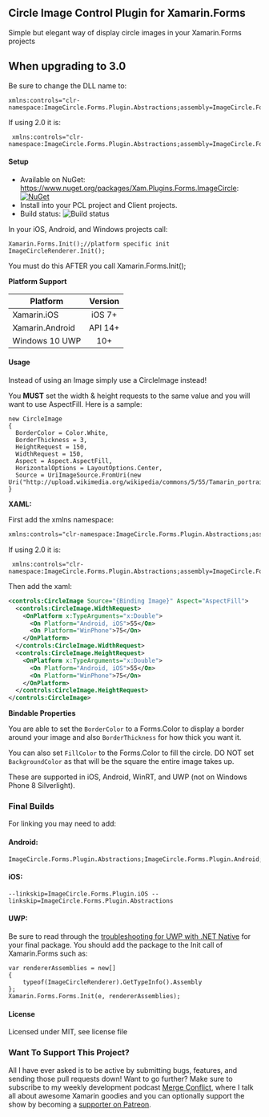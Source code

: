 ## Circle Image Control Plugin for Xamarin.Forms

Simple but elegant way of display circle images in your Xamarin.Forms projects

## When upgrading to 3.0
 Be sure to change the DLL name to:
 
 ```
 xmlns:controls="clr-namespace:ImageCircle.Forms.Plugin.Abstractions;assembly=ImageCircle.Forms.Plugin"
 ```
	
If using 2.0 it is:
	
```
 xmlns:controls="clr-namespace:ImageCircle.Forms.Plugin.Abstractions;assembly=ImageCircle.Forms.Plugin.Abstractions"
 ```

#### Setup
* Available on NuGet: https://www.nuget.org/packages/Xam.Plugins.Forms.ImageCircle: [![NuGet](https://img.shields.io/nuget/v/Xam.Plugins.Forms.ImageCircle.svg?label=NuGet)](https://www.nuget.org/packages/Xam.Plugins.Forms.ImageCircle/)
* Install into your PCL project and Client projects.
* Build status: ![Build status](https://jamesmontemagno.visualstudio.com/_apis/public/build/definitions/6b79a378-ddd6-4e31-98ac-a12fcd68644c/16/badge)


In your iOS, Android, and Windows projects call:

```
Xamarin.Forms.Init();//platform specific init
ImageCircleRenderer.Init();
```

You must do this AFTER you call Xamarin.Forms.Init();

**Platform Support**

|Platform|Version|
| -------------------  | :------------------: |
|Xamarin.iOS|iOS 7+|
|Xamarin.Android|API 14+|
|Windows 10 UWP|10+|

#### Usage
Instead of using an Image simply use a CircleImage instead!

You **MUST** set the width & height requests to the same value and you will want to use AspectFill. Here is a sample:
```
new CircleImage
{
  BorderColor = Color.White,
  BorderThickness = 3,
  HeightRequest = 150,
  WidthRequest = 150,
  Aspect = Aspect.AspectFill,
  HorizontalOptions = LayoutOptions.Center,
  Source = UriImageSource.FromUri(new Uri("http://upload.wikimedia.org/wikipedia/commons/5/55/Tamarin_portrait.JPG"))
}
```

**XAML:**

First add the xmlns namespace:
```xml
xmlns:controls="clr-namespace:ImageCircle.Forms.Plugin.Abstractions;assembly=ImageCircle.Forms.Plugin"
```

If using 2.0 it is:
	
```
 xmlns:controls="clr-namespace:ImageCircle.Forms.Plugin.Abstractions;assembly=ImageCircle.Forms.Plugin.Abstractions"
 ```

Then add the xaml:

```xml
<controls:CircleImage Source="{Binding Image}" Aspect="AspectFill">
  <controls:CircleImage.WidthRequest>
    <OnPlatform x:TypeArguments="x:Double">
      <On Platform="Android, iOS">55</On>
      <On Platform="WinPhone">75</On>
    </OnPlatform>
  </controls:CircleImage.WidthRequest>
  <controls:CircleImage.HeightRequest>
    <OnPlatform x:TypeArguments="x:Double">
      <On Platform="Android, iOS">55</On>
      <On Platform="WinPhone">75</On>
    </OnPlatform>
  </controls:CircleImage.HeightRequest>
</controls:CircleImage>
```

**Bindable Properties**

You are able to set the ```BorderColor``` to a Forms.Color to display a border around your image and also ```BorderThickness``` for how thick you want it. 

You can also set ```FillColor``` to the Forms.Color to fill the circle. DO NOT set ```BackgroundColor``` as that will be the square the entire image takes up.

These are supported in iOS, Android, WinRT, and UWP (not on Windows Phone 8 Silverlight).

### Final Builds
For linking you may need to add:

#### Android:
```
ImageCircle.Forms.Plugin.Abstractions;ImageCircle.Forms.Plugin.Android;
```
#### iOS:
```
--linkskip=ImageCircle.Forms.Plugin.iOS --linkskip=ImageCircle.Forms.Plugin.Abstractions
```

#### UWP:
Be sure to read through the [troubleshooting for UWP with .NET Native](https://developer.xamarin.com/guides/xamarin-forms/platform-features/windows/installation/universal/#Troubleshooting) for your final package. You should add the package to the Init call of Xamarin.Forms such as:

```
var rendererAssemblies = new[]
{
    typeof(ImageCircleRenderer).GetTypeInfo().Assembly
};
Xamarin.Forms.Forms.Init(e, rendererAssemblies);

```


#### License
Licensed under MIT, see license file

### Want To Support This Project?
All I have ever asked is to be active by submitting bugs, features, and sending those pull requests down! Want to go further? Make sure to subscribe to my weekly development podcast [Merge Conflict](http://mergeconflict.fm), where I talk all about awesome Xamarin goodies and you can optionally support the show by becoming a [supporter on Patreon](https://www.patreon.com/mergeconflictfm).
